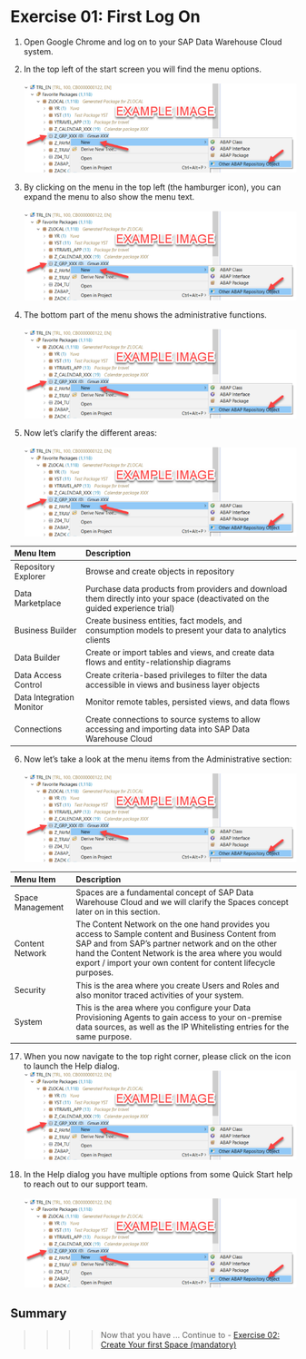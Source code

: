 # Exercise 01: First Log On 

1. Open Google Chrome and log on to your SAP Data Warehouse Cloud system.  
2. In the top left of the start screen you will find the menu options.  
<br>![](images/00_00_0010.png)

3. By clicking on the menu in the top left (the hamburger icon), you can expand the menu to also show the menu text.  
<br>![](images/00_00_0010.png)

4. The bottom part of the menu shows the administrative functions.  
<br>![](images/00_00_0010.png)

5. Now let’s clarify the different areas:  
<br>![](images/00_00_0010.png)

| Menu Item                | Description                             |
|:-------------------------|:----------------------------------------|
| Repository Explorer      | Browse and create objects in repository |
| Data Marketplace         | Purchase data products from providers and download them directly into your space (deactivated on the guided experience trial) |
| Business Builder         | Create business entities, fact models, and consumption models to present your data to analytics clients |
| Data Builder             | Create or import tables and views, and create data flows and entity-relationship diagrams |
| Data Access Control      | Create criteria-based privileges to filter the data accessible in views and business layer objects |
| Data Integration Monitor | Monitor remote tables, persisted views, and data flows |
| Connections              | Create connections to source systems to allow accessing and importing data into SAP Data Warehouse Cloud |

6. Now let’s take a look at the menu items from the Administrative section:  
<br>![](images/00_00_0010.png)


| Menu Item                | Description                             |
|:-----------------|:----------------------------------------|
| Space Management | Spaces are a fundamental concept of SAP Data Warehouse Cloud and we will clarify the Spaces concept later on in this section. |
| Content Network  | The Content Network on the one hand provides you access to Sample content and Business Content from SAP and from SAP’s partner network and on the other hand the Content Network is the area where you would export / import your own content for content lifecycle purposes.  |
| Security         | This is the area where you create Users and Roles and also monitor traced activities of your system. |
| System           | This is the area where you configure your Data Provisioning Agents to gain access to your on-premise data sources, as well as the IP Whitelisting entries for the same purpose. |



17. When you now navigate to the top right corner, please click on the 	  icon to launch the Help dialog. 
<br>![](images/00_00_0010.png)
   
18. In the Help dialog you have multiple options from some Quick Start help to reach out to our support team.   
<br>![](images/00_00_0010.png)


## Summary

>>>> Now that you have ... 
Continue to - [Exercise 02: Create Your first Space (mandatory)](../ex02/README.md)
